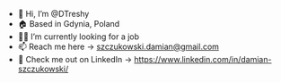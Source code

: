 - 👋 Hi, I’m @DTreshy
- 🏠 Based in Gdynia, Poland
- 👨‍💻 I’m currently looking for a job
- 📫 Reach me here -> szczukowski.damian@gmail.com
- 🏢 Check me out on LinkedIn -> https://www.linkedin.com/in/damian-szczukowski/
